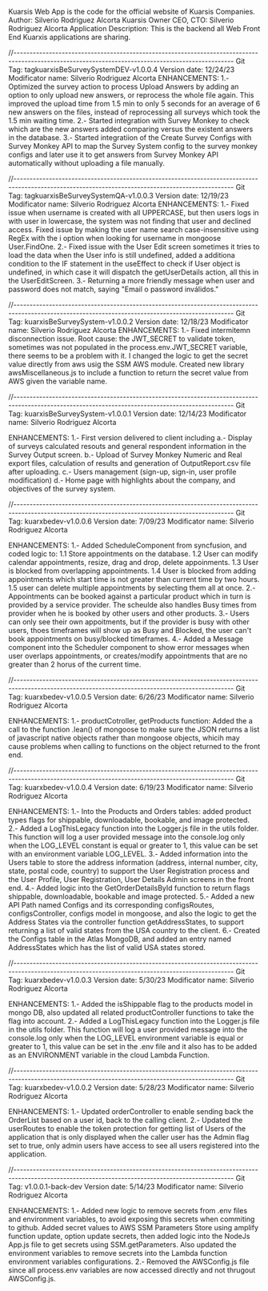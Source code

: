 <!-- @format -->

Kuarsis Web App is the code for the official website of Kuarsis Companies.
Author: Silverio Rodriguez Alcorta
Kuarsis Owner CEO, CTO: Silverio Rodriguez Alcorta
Application Description: This is the backend all Web Front End Kuarxis applications are sharing.

//--------------------------------------------------------------------------------------------------------------------------------------------------
Git Tag: tagkuarxisBeSurveySystemDEV-v1.0.0.4
Version date: 12/24/23
Modificator name: Silverio Rodriguez Alcorta
ENHANCEMENTS:
1.- Optimized the survey action to process Upload Answers by adding an option to only upload new answers, or reprocess the whole file again. This improved the upload time from 1.5 min to only 5 seconds for an average of 6 new answers on the files, instead of reprocessing all surveys which took the 1.5 min waiting time.
2.- Started integration with Survey Monkey to check which are the new answers added comparing versus the existent answers in the database.
3.- Started integratiion of the Create Survey Configs with Survey Monkey API to map the Survey System config to the survey monkey configs and later use it to get answers from Survey Monkey API automatically without uploading a file manually.

//--------------------------------------------------------------------------------------------------------------------------------------------------
Git Tag: tagkuarxisBeSurveySystemQA-v1.0.0.3
Version date: 12/19/23
Modificator name: Silverio Rodriguez Alcorta
ENHANCEMENTS:
1.- Fixed issue when username is created with all UPPERCASE, but then users logs in with user in lowercase, the system was not finding that user and declined access. Fixed issue by making the user name search case-insensitive using RegEx with the i option when looking for username in mongoose User.FindOne.
2.- Fixed issue with the User Edit screen sometimes it tries to load the data when the User info is still undefined, added a additiona condition to the IF statement in the useEffect to check if User object is undefined, in which case it will dispatch the getUserDetails action, all this in the UserEditScreen.
3.- Returning a more friendly message when user and password does not match, saying "Email o password inválidos."

//--------------------------------------------------------------------------------------------------------------------------------------------------
Git Tag: kuarxisBeSurveySystem-v1.0.0.2
Version date: 12/18/23
Modificator name: Silverio Rodriguez Alcorta
ENHANCEMENTS:
1.- Fixed intermitemn disconnection issue. Root cause: the JWT_SECRET to validate token, sometimes was not populated in the process.env.JWT_SECRET variable, there seems to be a problem with it. I changed the logic to get the secret value directly from aws usig the SSM AWS module. Created new library awsMiscellaneous.js to include a function to return the secret value from AWS given the variable name.

//--------------------------------------------------------------------------------------------------------------------------------------------------
Git Tag: kuarxisBeSurveySystem-v1.0.0.1
Version date: 12/14/23
Modificator name: Silverio Rodriguez Alcorta

ENHANCEMENTS:
1.- First version delivered to client including
a.- Display of surveys calculated resouts and general respondent information in the Survey Output screen.
b.- Upload of Survey Monkey Numeric and Real export files, calculation of results and generation of OutputReport.csv file after uploading.
c.- Users management (sign-up, sign-in, user profile modification)
d.- Home page with highlights about the company, and objectives of the survey system.

//--------------------------------------------------------------------------------------------------------------------------------------------------
Git Tag: kuarxbedev-v1.0.0.6
Version date: 7/09/23
Modificator name: Silverio Rodriguez Alcorta

ENHANCEMENTS:
1.- Added ScheduleComponent from syncfusion, and coded logic to:
1.1 Store appointments on the database.
1.2 User can modify calendar appointments, resize, drag and drop, delete appoinments.
1.3 User is blocked from overlapping appointments.
1.4 User is blocked from adding appointments which start time is not greater than current time by two hours.
1.5 user can delete multiple appointments by selecting them all at once.
2.- Appointments can be booked against a particular product which in turn is provided by a service provider. The scheulde also handles Busy times from provider when he is booked by other users and other products.
3.- Users can only see their own appoitments, but if the provider is busy with other users, thoes timeframes will show up as Busy and Blocked, the user can't book appointments on busy/blocked timeframes.
4.- Added a Message component into the Scheduler component to show error messages when user overlaps appointments, or creates/modify appointments that are no greater than 2 horus of the current time.

//--------------------------------------------------------------------------------------------------------------------------------------------------
Git Tag: kuarxbedev-v1.0.0.5
Version date: 6/26/23
Modificator name: Silverio Rodriguez Alcorta

ENHANCEMENTS:
1.- productCotroller, getProducts function: Added the a call to the function .lean() of mongoose to make sure the JSON returns a list of javascript native objects rather than mongoose objects, whicih may cause problems when calling to functions on the object returned to the front end.

//--------------------------------------------------------------------------------------------------------------------------------------------------
Git Tag: kuarxbedev-v1.0.0.4
Version date: 6/19/23
Modificator name: Silverio Rodriguez Alcorta

ENHANCEMENTS:
1.- Into the Products and Orders tables: added product types flags for shippable, downloadable, bookable, and image protected.
2.- Added a LogThisLegacy function into the Logger.js file in the utils folder. This function will log a user provided message into the console.log only when the LOG_LEVEL constant is equal or greater to 1, this value can be set with an environment variable LOG_LEVEL.
3.- Added information into the Users table to store the address information (address, internal number, city, state, postal code, country) to support the User Registration process and the User Profile, User Registration, User Details Admin screens in the front end.
4.- Added logic into the GetOrderDetailsById function to return flags shippable, downloadable, bookable and image protected.
5.- Added a new API Path named Configs and its corresponding configsRoutes, configsController, configs model in mongoose, and also the logic to get the Address States via the controller function getAddressStates, to support returning a list of valid states from the USA country to the client.
6.- Created the Configs table in the Atlas MongoDB, and added an entry named AddressStates which has the list of valid USA states stored.

//--------------------------------------------------------------------------------------------------------------------------------------------------
Git Tag: kuarxbedev-v1.0.0.3
Version date: 5/30/23
Modificator name: Silverio Rodriguez Alcorta

ENHANCEMENTS:
1.- Added the isShippable flag to the products model in mongo DB, also updated all related productController functions to take the flag into account.
2.- Added a LogThisLegacy function into the Logger.js file in the utils folder. This function will log a user provided message into the console.log only when the LOG_LEVEL environment variable is equal or greater to 1, this value can be set in the .env file and it also has to be added as an ENVIRONMENT variable in the cloud Lambda Function.

//--------------------------------------------------------------------------------------------------------------------------------------------------
Git Tag: kuarxbedev-v1.0.0.2
Version date: 5/28/23
Modificator name: Silverio Rodriguez Alcorta

ENHANCEMENTS:
1.- Updated orderController to enable sending back the OrderList based on a user id, back to the calling client.
2.- Updated the userRoutes to enable the token protection for getting list of Users of the application that is only displayed when the caller user has the Admin flag set to true, only admin users have access to see all users registered into the application.

//--------------------------------------------------------------------------------------------------------------------------------------------------
Git Tag: v1.0.0.1-back-dev
Version date: 5/14/23
Modificator name: Silverio Rodriguez Alcorta

ENHANCEMENTS:
1.- Added new logic to remove secrets from .env files and environment variables, to avoid exposing this secrets when commiting to github. Added secret values to AWS SSM Parameters Store using amplify function update, option update secrets, then added logic into the NodeJs App.js file to get secrets using SSM.getParameters. Also updated the environment variables to remove secrets into the Lambda function environment variables configurations.
2.- Removed the AWSConfig.js file since all process.env variables are now accessed directly and not thrugout AWSConfig.js.
